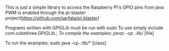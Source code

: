 This is just a simple library to access the Raspberry PI's GPIO pins from java
PWM is enabled through the pi-blaster project(https://github.com/sarfata/pi-blaster)

Programs written with GPIOLib must be run with sudo
To use simply include com.cubethree.GPIOLib.*;
To compile the examples:
	javac -cp .:lib/* [file]

To run the examples:
	sudo java -cp .:lib/* [class]
